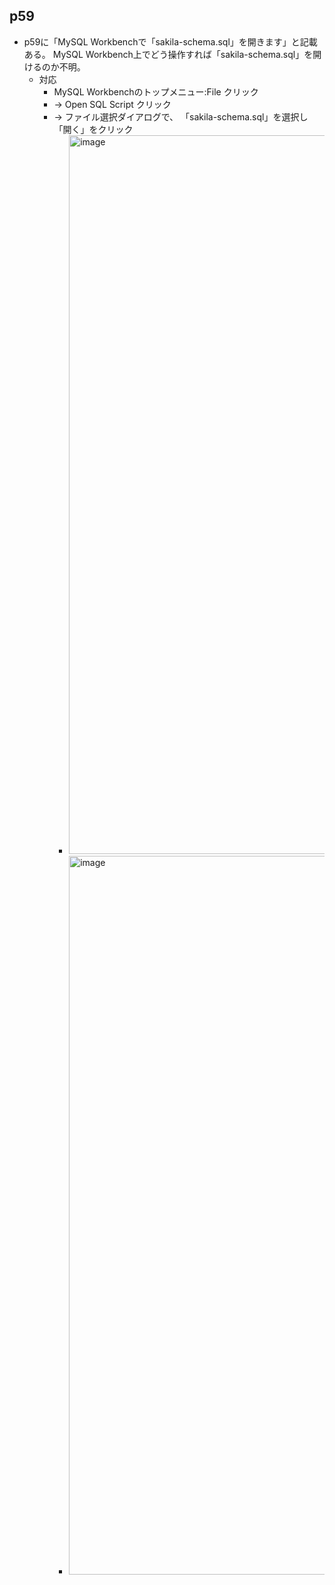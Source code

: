 ## p59
- p59に「MySQL Workbenchで「sakila-schema.sql」を開きます」と記載ある。
  MySQL Workbench上でどう操作すれば「sakila-schema.sql」を開けるのか不明。
  - 対応
    - MySQL Workbenchのトップメニュー:File クリック
    - -> Open SQL Script クリック
    - -> ファイル選択ダイアログで、 「sakila-schema.sql」を選択し「開く」をクリック
      - <img width="1920" height="1150" alt="image" src="https://github.com/user-attachments/assets/23710586-9ab8-4e80-8014-5fe2c859220d" />
      - <img width="1920" height="1150" alt="image" src="https://github.com/user-attachments/assets/eb603b39-2554-44af-b66d-2fd5b71737af" />

